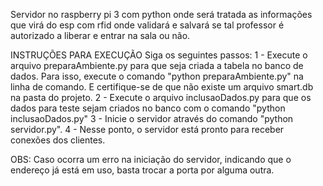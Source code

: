 Servidor no raspberry pi 3 com python onde será tratada as informações que virá do esp com rfid onde validará e salvará se tal professor é autorizado a liberar e entrar na sala ou não.

INSTRUÇÕES PARA EXECUÇÃO
 Siga os seguintes passos:
  1 - Execute o arquivo preparaAmbiente.py para que seja criada a tabela no banco de dados. Para isso, execute o comando "python preparaAmbiente.py" na linha de comando. E certifique-se de que não existe um arquivo smart.db na pasta do projeto.
  2 - Execute o arquivo inclusaoDados.py para que os dados para teste sejam criados no banco com o comando "python inclusaoDados.py"
  3 - Inicie o servidor através do comando "python servidor.py".
  4 - Nesse ponto, o servidor está pronto para receber conexões dos clientes.

OBS: Caso ocorra um erro na iniciação do servidor, indicando que o endereço já está em uso, basta trocar a porta por alguma outra.
